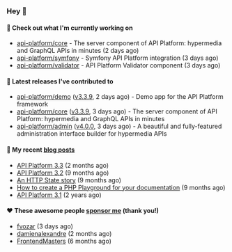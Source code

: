 ### Hey 👋

#### 👷 Check out what I'm currently working on

- [api-platform/core](https://github.com/api-platform/core) - The server component of API Platform: hypermedia and GraphQL APIs in minutes (2 days ago)
- [api-platform/symfony](https://github.com/api-platform/symfony) - Symfony API Platform integration (3 days ago)
- [api-platform/validator](https://github.com/api-platform/validator) - API Platform Validator component (3 days ago)

#### 🔭 Latest releases I've contributed to

- [api-platform/demo](https://github.com/api-platform/demo) ([v3.3.9](https://github.com/api-platform/demo/releases/tag/v3.3.9), 2 days ago) - Demo app for the API Platform framework
- [api-platform/core](https://github.com/api-platform/core) ([v3.3.9](https://github.com/api-platform/core/releases/tag/v3.3.9), 3 days ago) - The server component of API Platform: hypermedia and GraphQL APIs in minutes
- [api-platform/admin](https://github.com/api-platform/admin) ([v4.0.0](https://github.com/api-platform/admin/releases/tag/v4.0.0), 3 days ago) - A beautiful and fully-featured administration interface builder for hypermedia APIs

#### 📜 My recent [blog posts](https://soyuka.me)

- [API Platform 3.3](https://soyuka.me/api-platform-3.3/) (2 months ago)
- [API Platform 3.2](https://soyuka.me/api-platform-3.2/) (9 months ago)
- [An HTTP State story](https://soyuka.me/http-state-story/) (9 months ago)
- [How to create a PHP Playground for your documentation](https://soyuka.me/how-to-create-a-php-playground-for-your-documentation/) (9 months ago)
- [API Platform 3.1](https://soyuka.me/api-platform-3.1-whats-new/) (2 years ago)

#### ❤️ These awesome people [sponsor me](https://github.com/sponsors/soyuka) (thank you!)

- [fvozar](https://github.com/fvozar) (3 days ago)
- [damienalexandre](https://github.com/damienalexandre) (2 months ago)
- [FrontendMasters](https://github.com/FrontendMasters) (6 months ago)
